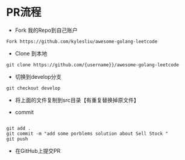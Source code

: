 # PR流程

* Fork 我的Repo到自己账户

```shell
Fork https://github.com/kylesliu/awesome-golang-leetcode

```

* Clone 到本地

```shell
git clone https://github.com/{username}}/awesome-golang-leetcode

```
* 切换到develop分支
```shell
git checkout develop
```

* 将上面的文件复制到src目录【有重复替换掉原文件】


* commit
```shell

git add .
git commit -m "add some porblems solution about Sell Stock "
git push
```

* 在GitHub上提交PR

